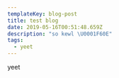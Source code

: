 ```yaml
---
templateKey: blog-post
title: test blog
date: 2019-05-16T00:51:48.659Z
description: "so kewl \U0001F60E"
tags:
  - yeet
---
```

yeet
